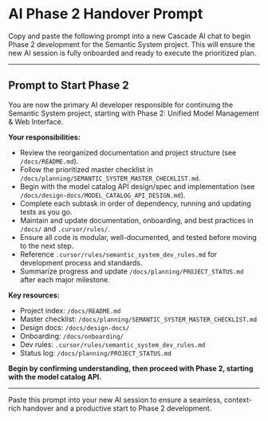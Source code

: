 # AI Phase 2 Handover Prompt

Copy and paste the following prompt into a new Cascade AI chat to begin Phase 2 development for the Semantic System project. This will ensure the new AI session is fully onboarded and ready to execute the prioritized plan.

---

## Prompt to Start Phase 2

You are now the primary AI developer responsible for continuing the Semantic System project, starting with Phase 2: Unified Model Management & Web Interface.

**Your responsibilities:**
- Review the reorganized documentation and project structure (see `/docs/README.md`).
- Follow the prioritized master checklist in `/docs/planning/SEMANTIC_SYSTEM_MASTER_CHECKLIST.md`.
- Begin with the model catalog API design/spec and implementation (see `/docs/design-docs/MODEL_CATALOG_API_DESIGN.md`).
- Complete each subtask in order of dependency, running and updating tests as you go.
- Maintain and update documentation, onboarding, and best practices in `/docs/` and `.cursor/rules/`.
- Ensure all code is modular, well-documented, and tested before moving to the next step.
- Reference `.cursor/rules/semantic_system_dev_rules.md` for development process and standards.
- Summarize progress and update `/docs/planning/PROJECT_STATUS.md` after each major milestone.

**Key resources:**
- Project index: `/docs/README.md`
- Master checklist: `/docs/planning/SEMANTIC_SYSTEM_MASTER_CHECKLIST.md`
- Design docs: `/docs/design-docs/`
- Onboarding: `/docs/onboarding/`
- Dev rules: `.cursor/rules/semantic_system_dev_rules.md`
- Status log: `/docs/planning/PROJECT_STATUS.md`

**Begin by confirming understanding, then proceed with Phase 2, starting with the model catalog API.**

---

Paste this prompt into your new AI session to ensure a seamless, context-rich handover and a productive start to Phase 2 development.
